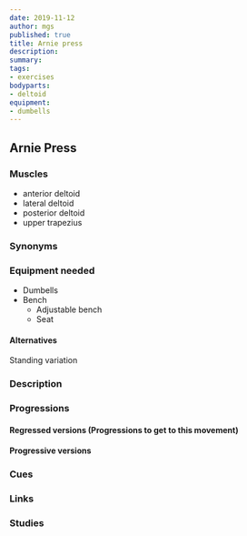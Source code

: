 ```yaml
---
date: 2019-11-12
author: mgs
published: true
title: Arnie press
description: 
summary: 
tags: 
- exercises
bodyparts:
- deltoid
equipment:
- dumbells
---
```

## Arnie Press
### Muscles
  - anterior deltoid
  - lateral deltoid
  - posterior deltoid
  - upper trapezius
### Synonyms
### Equipment needed
- Dumbells
- Bench
  - Adjustable bench
  - Seat
#### Alternatives
Standing variation
### Description
### Progressions
#### Regressed versions (Progressions to get to this movement)
#### Progressive versions
### Cues
### Links
### Studies
<!--stackedit_data:
eyJoaXN0b3J5IjpbLTkwODE0MjEwMV19
-->